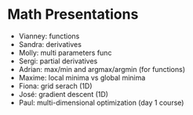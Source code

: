 # Math Presentations

- Vianney: functions
- Sandra: derivatives
- Molly: multi parameters func
- Sergi: partial derivatives
- Adrian: max/min and argmax/argmin (for functions)
- Maxime: local minima vs global minima
- Fiona: grid serach (1D)
- José: gradient descent (1D)
- Paul: multi-dimensional optimization (day 1 course)
